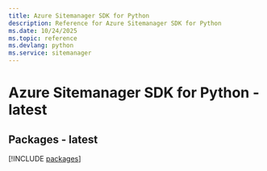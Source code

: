 ```yaml
---
title: Azure Sitemanager SDK for Python
description: Reference for Azure Sitemanager SDK for Python
ms.date: 10/24/2025
ms.topic: reference
ms.devlang: python
ms.service: sitemanager
---
```

# Azure Sitemanager SDK for Python - latest
## Packages - latest
[!INCLUDE [packages](sitemanager-index.md)]